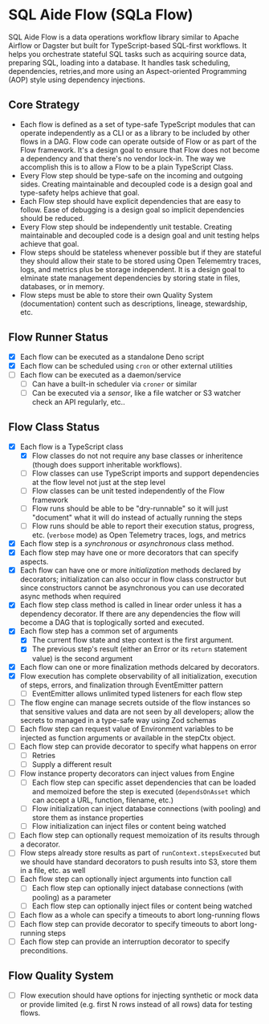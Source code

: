 # SQL Aide Flow (SQLa Flow)

SQL Aide Flow is a data operations workflow library similar to Apache Airflow or
Dagster but built for TypeScript-based SQL-first workflows. It helps you
orchestrate stateful SQL tasks such as acquiring source data, preparing SQL,
loading into a database. It handles task scheduling, dependencies, retries,and
more using an Aspect-oriented Programming (AOP) style using dependency
injections.

## Core Strategy

- Each flow is defined as a set of type-safe TypeScript modules that can operate
  independently as a CLI or as a library to be included by other flows in a DAG.
  Flow code can operate outside of Flow or as part of the Flow framework. It's a
  design goal to ensure that Flow does not become a dependency and that there's
  no vendor lock-in. The way we accomplish this is to allow a Flow to be a plain
  TypeScript Class.
- Every Flow step should be type-safe on the incoming and outgoing sides.
  Creating maintainable and decoupled code is a design goal and type-safety
  helps achieve that goal.
- Each Flow step should have explicit dependencies that are easy to follow. Ease
  of debugging is a design goal so implicit dependencies should be reduced.
- Every Flow step should be independently unit testable. Creating maintainable
  and decoupled code is a design goal and unit testing helps achieve that goal.
- Flow steps should be stateless whenever possible but if they are stateful they
  should allow their state to be stored using Open Telememtry traces, logs, and
  metrics plus be storage independent. It is a design goal to elminate state
  management dependencies by storing state in files, databases, or in memory.
- Flow steps must be able to store their own Quality System (documentation)
  content such as descriptions, lineage, stewardship, etc.

## Flow Runner Status

- [x] Each flow can be executed as a standalone Deno script
- [x] Each flow can be scheduled using `cron` or other external utilities
- [ ] Each flow can be executed as a daemon/service
  - [ ] Can have a built-in scheduler via `croner` or similar
  - [ ] Can be executed via a _sensor_, like a file watcher or S3 watcher check
        an API regularly, etc..

## Flow Class Status

- [x] Each flow is a TypeScript class
  - [x] Flow classes do not not require any base classes or inheritence (though
        does support inheritable workflows).
  - [ ] Flow classes can use TypeScript imports and support dependencies at the
        flow level not just at the step level
  - [ ] Flow classes can be unit tested independently of the Flow framework
  - [ ] Flow runs should be able to be "dry-runnable" so it will just "document"
        what it will do instead of actually running the steps
  - [ ] Flow runs should be able to report their execution status, progress,
        etc. (`verbose` mode) as Open Telemetry traces, logs, and metrics
- [x] Each flow step is a _synchronous_ or _asynchronous_ class method.
- [x] Each flow step may have one or more decorators that can specify aspects.
- [x] Each flow can have one or more _initialization_ methods declared by
      decorators; initialization can also occur in flow class constructor but
      since constructors cannot be asynchronous you can use decorated async
      methods when required
- [x] Each flow step class method is called in linear order unless it has a
      dependency decorator. If there are any dependencies the flow will become a
      DAG that is toplogically sorted and executed.
- [x] Each flow step has a common set of arguments
  - [x] The current flow state and step context is the first argument.
  - [x] The previous step's result (either an Error or its `return` statement
        value) is the second argument
- [x] Each flow can one or more finalization methods delcared by decorators.
- [x] Flow execution has complete observability of all initialization, execution
      of steps, errors, and finalization through EventEmitter pattern
  - [ ] EventEmitter allows unlimited typed listeners for each flow step
- [ ] The flow engine can manage secrets outside of the flow instances so that
      sensitive values and data are not seen by all developers; allow the
      secrets to managed in a type-safe way using Zod schemas
- [ ] Each flow step can request value of Environment variables to be injected
      as function arguments or available in the stepCtx object.
- [ ] Each flow step can provide decorator to specify what happens on error
  - [ ] Retries
  - [ ] Supply a different result
- [ ] Flow instance property decorators can inject values from Engine
  - [ ] Each flow step can specific asset dependencies that can be loaded and
        memoized before the step is executed (`dependsOnAsset` which can accept
        a URL, function, filename, etc.)
  - [ ] Flow initialization can inject database connections (with pooling) and
        store them as instance properties
  - [ ] Flow initialization can inject files or content being watched
- [ ] Each flow step can optionally request memoization of its results through a
      decorator.
- [ ] Flow steps already store results as part of `runContext.stepsExecuted` but
      we should have standard decorators to push results into S3, store them in
      a file, etc. as well
- [ ] Each flow step can optionally inject arguments into function call
  - [ ] Each flow step can optionally inject database connections (with pooling)
        as a parameter
  - [ ] Each flow step can optionally inject files or content being watched
- [ ] Each flow as a whole can specify a timeouts to abort long-running flows
- [ ] Each flow step can provide decorator to specify timeouts to abort
      long-running steps
- [ ] Each flow step can provide an interruption decorator to specify
      preconditions.

## Flow Quality System

- [ ] Flow execution should have options for injecting synthetic or mock data or
      provide limited (e.g. first N rows instead of all rows) data for testing
      flows.
